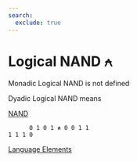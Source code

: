 ```yaml
---
search:
  exclude: true
---
```






<h1 class="heading"><span class="name">Logical NAND</span> <span class="command">⍲</span></h1>



Monadic Logical NAND is not defined

Dyadic Logical NAND means


[NAND](../primitive-functions/nand.md)
```apl
      0 1 0 1 ⍲ 0 0 1 1
1 1 1 0

```


[Language Elements](./language-elements.md)


